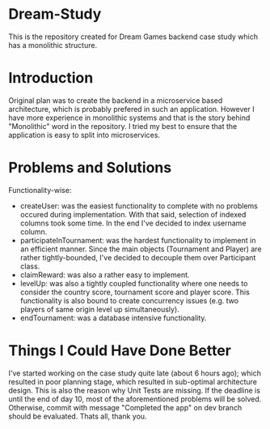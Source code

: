 # Dream-Study
This is the repository created for Dream Games backend case study which has a monolithic structure.
# Introduction
Original plan was to create the backend in a microservice based architecture, which is probably prefered in such an application. However I have more experience in monolithic systems and that is the story behind "Monolithic" word in the repository. I tried my best to ensure that the application is easy to split into microservices.
# Problems and Solutions
Functionality-wise:
-  createUser: was the easiest functionality to complete with no problems occured during implementation. With that said, selection of indexed columns took some time. In the end I've decided to index username column.
-  participateInTournament: was the hardest functionality to implement in an efficient manner. Since the main objects (Tournament and Player) are rather tightly-bounded, I've decided to decouple them over Participant class.
-  claimReward: was also a rather easy to implement.
-  levelUp: was also a tightly coupled functionality where one needs to consider the country score, tournament score and player score. This functionality is also bound to create concurrency issues (e.g. two players of same origin level up simultaneously).
-  endTournament: was a database intensive functionality.

# Things I Could Have Done Better
I've started working on the case study quite late (about 6 hours ago); which resulted in poor planning stage, which resulted in sub-optimal architecture design. This is also the reason why Unit Tests are missing. If the deadline is until the end of day 10, most of the aforementioned problems will be solved. Otherwise, commit with message "Completed the app" on dev branch should be evaluated. Thats all, thank you. 
